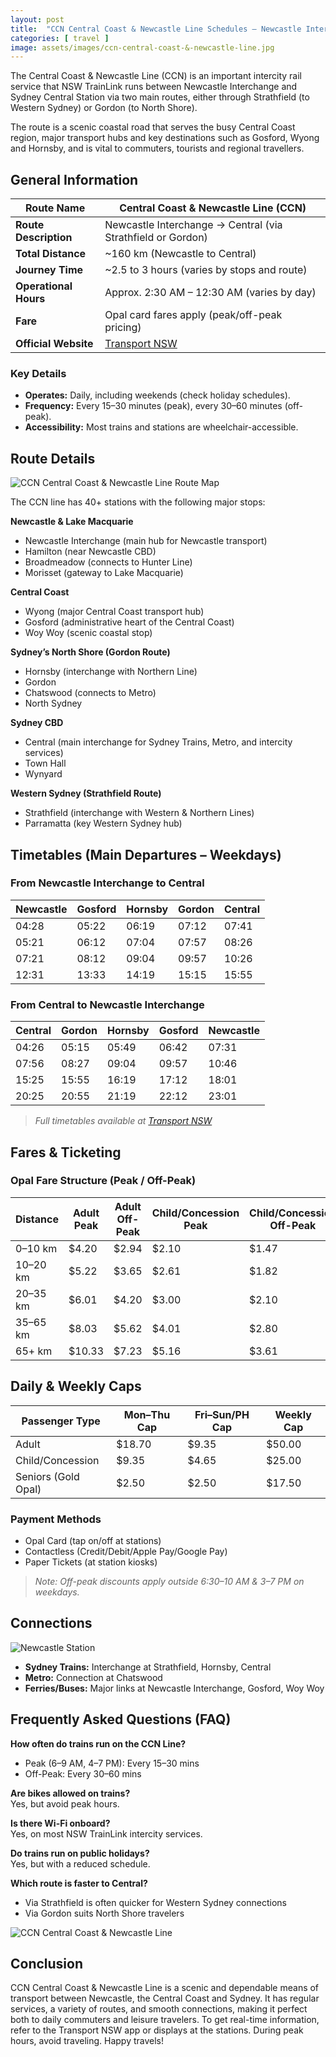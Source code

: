 ```yaml
---
layout: post
title:  "CCN Central Coast & Newcastle Line Schedules – Newcastle Interchange to Central via Strathfield or Gordon"
categories: [ travel ]
image: assets/images/ccn-central-coast-&-newcastle-line.jpg
---
```


The Central Coast & Newcastle Line (CCN) is an important intercity rail service that NSW TrainLink runs between Newcastle Interchange and Sydney Central Station via two main routes, either through Strathfield (to Western Sydney) or Gordon (to North Shore).  

The route is a scenic coastal road that serves the busy Central Coast region, major transport hubs and key destinations such as Gosford, Wyong and Hornsby, and is vital to commuters, tourists and regional travellers.

## General Information
| **Route Name** | Central Coast & Newcastle Line (CCN) |
|----------------|--------------------------------------|
| **Route Description** | Newcastle Interchange → Central (via Strathfield or Gordon) |
| **Total Distance** | ~160 km (Newcastle to Central) |
| **Journey Time** | ~2.5 to 3 hours (varies by stops and route) |
| **Operational Hours** | Approx. 2:30 AM – 12:30 AM (varies by day) |
| **Fare** | Opal card fares apply (peak/off-peak pricing) |
| **Official Website** | [Transport NSW](https://transportnsw.info/) |

### Key Details
- **Operates:** Daily, including weekends (check holiday schedules).  
- **Frequency:** Every 15–30 minutes (peak), every 30–60 minutes (off-peak).  
- **Accessibility:** Most trains and stations are wheelchair-accessible.  

## Route Details

![CCN Central Coast & Newcastle Line Route Map](/assets/images/ccn-central-coast-&-newcastle-line-route-map.jpg)

The CCN line has 40+ stations with the following major stops:

**Newcastle & Lake Macquarie**  
- Newcastle Interchange (main hub for Newcastle transport)  
- Hamilton (near Newcastle CBD)  
- Broadmeadow (connects to Hunter Line)  
- Morisset (gateway to Lake Macquarie)  

**Central Coast**  
- Wyong (major Central Coast transport hub)  
- Gosford (administrative heart of the Central Coast)  
- Woy Woy (scenic coastal stop)  

**Sydney’s North Shore (Gordon Route)**  
- Hornsby (interchange with Northern Line)  
- Gordon  
- Chatswood (connects to Metro)  
- North Sydney  

**Sydney CBD**  
- Central (main interchange for Sydney Trains, Metro, and intercity services)  
- Town Hall  
- Wynyard  

**Western Sydney (Strathfield Route)**  
- Strathfield (interchange with Western & Northern Lines)  
- Parramatta (key Western Sydney hub)  

## Timetables (Main Departures – Weekdays)

### From Newcastle Interchange to Central

| Newcastle | Gosford | Hornsby | Gordon | Central |
|-----------|---------|---------|--------|---------|
| 04:28     | 05:22   | 06:19   | 07:12  | 07:41   |
| 05:21     | 06:12   | 07:04   | 07:57  | 08:26   |
| 07:21     | 08:12   | 09:04   | 09:57  | 10:26   |
| 12:31     | 13:33   | 14:19   | 15:15  | 15:55   |

### From Central to Newcastle Interchange

| Central | Gordon | Hornsby | Gosford | Newcastle |
|---------|--------|---------|---------|-----------|
| 04:26   | 05:15  | 05:49   | 06:42   | 07:31     |
| 07:56   | 08:27  | 09:04   | 09:57   | 10:46     |
| 15:25   | 15:55  | 16:19   | 17:12   | 18:01     |
| 20:25   | 20:55  | 21:19   | 22:12   | 23:01     |

> *Full timetables available at [Transport NSW](https://transportnsw.info/)*

## Fares & Ticketing

### Opal Fare Structure (Peak / Off-Peak)

| Distance   | Adult Peak | Adult Off-Peak | Child/Concession Peak | Child/Concession Off-Peak |
|------------|------------|----------------|------------------------|----------------------------|
| 0–10 km    | $4.20      | $2.94          | $2.10                  | $1.47                      |
| 10–20 km   | $5.22      | $3.65          | $2.61                  | $1.82                      |
| 20–35 km   | $6.01      | $4.20          | $3.00                  | $2.10                      |
| 35–65 km   | $8.03      | $5.62          | $4.01                  | $2.80                      |
| 65+ km     | $10.33     | $7.23          | $5.16                  | $3.61                      |

## Daily & Weekly Caps

| Passenger Type     | Mon–Thu Cap | Fri–Sun/PH Cap | Weekly Cap |
|--------------------|-------------|----------------|------------|
| Adult              | $18.70      | $9.35          | $50.00     |
| Child/Concession   | $9.35       | $4.65          | $25.00     |
| Seniors (Gold Opal)| $2.50       | $2.50          | $17.50     |

### Payment Methods
- Opal Card (tap on/off at stations)  
- Contactless (Credit/Debit/Apple Pay/Google Pay)  
- Paper Tickets (at station kiosks)  

> *Note: Off-peak discounts apply outside 6:30–10 AM & 3–7 PM on weekdays.*

## Connections

![Newcastle Station](/assets/images/newcastle-station.jpg)

- **Sydney Trains:** Interchange at Strathfield, Hornsby, Central  
- **Metro:** Connection at Chatswood  
- **Ferries/Buses:** Major links at Newcastle Interchange, Gosford, Woy Woy  

## Frequently Asked Questions (FAQ)

**How often do trains run on the CCN Line?**  
- Peak (6–9 AM, 4–7 PM): Every 15–30 mins  
- Off-Peak: Every 30–60 mins  

**Are bikes allowed on trains?**  
Yes, but avoid peak hours.  

**Is there Wi-Fi onboard?**  
Yes, on most NSW TrainLink intercity services.  

**Do trains run on public holidays?**  
Yes, but with a reduced schedule.  

**Which route is faster to Central?**  
- Via Strathfield is often quicker for Western Sydney connections  
- Via Gordon suits North Shore travelers  

![CCN Central Coast & Newcastle Line](/assets/images/ccn-central-coast-&-newcastle-line.jpg)

## Conclusion
CCN Central Coast & Newcastle Line is a scenic and dependable means of transport between Newcastle, the Central Coast and Sydney. It has regular services, a variety of routes, and smooth connections, making it perfect both to daily commuters and leisure travelers. To get real-time information, refer to the Transport NSW app or displays at the stations. During peak hours, avoid traveling. Happy travels!
